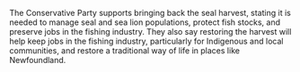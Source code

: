 The Conservative Party supports bringing back the seal harvest, stating it is needed to manage seal and sea lion populations, protect fish stocks, and preserve jobs in the fishing industry. They also say restoring the harvest will help keep jobs in the fishing industry, particularly for Indigenous and local communities, and restore a traditional way of life in places like Newfoundland.
